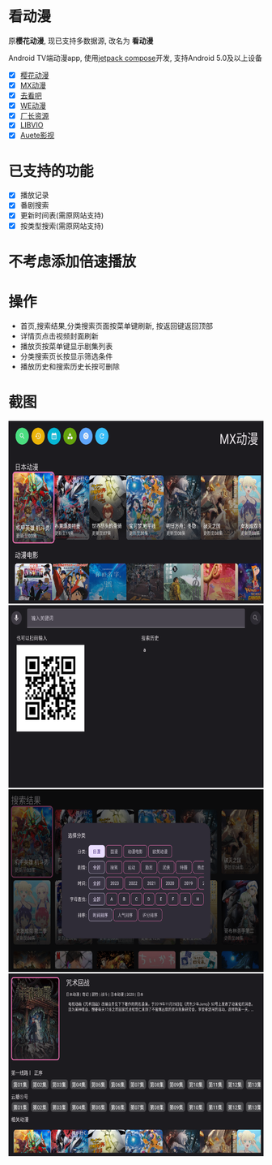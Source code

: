 # 看动漫

原**樱花动漫**, 现已支持多数据源, 改名为 **看动漫**

Android TV端动漫app, 使用[jetpack compose](https://developer.android.com/training/tv/playback/compose)开发,
支持Android 5.0及以上设备

- [x] [樱花动漫](http://www.iyinghua.io)
- [x] [MX动漫](http://www.mxdm9.com)
- [x] [去看吧](https://k6dm.com)
- [x] [WE动漫](https://wedm.cc/)
- [x] [厂长资源](https://www.czzy88.com/)
- [x] [LIBVIO](https://www.libvio.me/)
- [x] [Auete影视](https://auete.pro/)

# 已支持的功能
- [x] 播放记录
- [x] 番剧搜索
- [x] 更新时间表(需原网站支持)
- [x] 按类型搜索(需原网站支持)

# 不考虑添加倍速播放
 
# 操作
- 首页,搜索结果,分类搜索页面按菜单键刷新, 按返回键返回顶部
- 详情页点击视频封面刷新
- 播放页按菜单键显示剧集列表
- 分类搜索页长按显示筛选条件
- 播放历史和搜索历史长按可删除

# 截图

<div><img height="360" src="./image/1.png" title="首页" width="640"/></div>
<div><img height="360" src="./image/2.png" title="搜索页" width="640"/></div>
<div><img height="360" src="./image/3.png" title="分类搜索" width="640"/></div>
<div><img height="360" src="./image/4.png" title="详情页" width="640"/></div>

